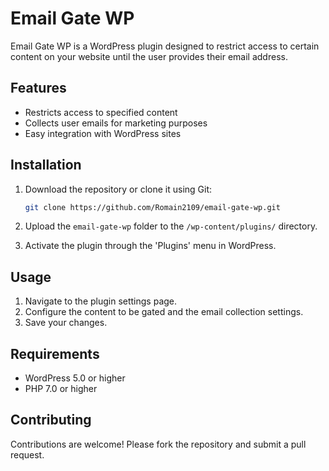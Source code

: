 # Email Gate WP

Email Gate WP is a WordPress plugin designed to restrict access to certain content on your website until the user provides their email address.

## Features
- Restricts access to specified content
- Collects user emails for marketing purposes
- Easy integration with WordPress sites

## Installation
1. Download the repository or clone it using Git:
    ```bash
    git clone https://github.com/Romain2109/email-gate-wp.git
    ```

2. Upload the `email-gate-wp` folder to the `/wp-content/plugins/` directory.
3. Activate the plugin through the 'Plugins' menu in WordPress.

## Usage
1. Navigate to the plugin settings page.
2. Configure the content to be gated and the email collection settings.
3. Save your changes.

## Requirements
- WordPress 5.0 or higher
- PHP 7.0 or higher

## Contributing
Contributions are welcome! Please fork the repository and submit a pull request.

